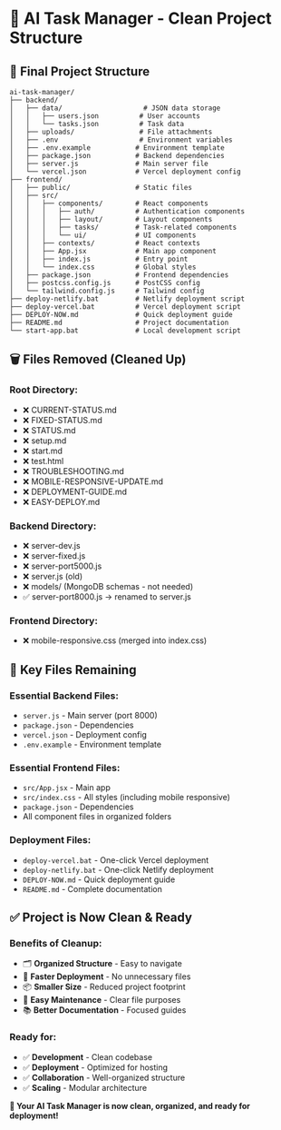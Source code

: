# 🎯 AI Task Manager - Clean Project Structure

## 📁 **Final Project Structure**

```
ai-task-manager/
├── backend/
│   ├── data/                    # JSON data storage
│   │   ├── users.json          # User accounts
│   │   └── tasks.json          # Task data
│   ├── uploads/                # File attachments
│   ├── .env                    # Environment variables
│   ├── .env.example           # Environment template
│   ├── package.json           # Backend dependencies
│   ├── server.js              # Main server file
│   └── vercel.json            # Vercel deployment config
├── frontend/
│   ├── public/                # Static files
│   ├── src/
│   │   ├── components/        # React components
│   │   │   ├── auth/          # Authentication components
│   │   │   ├── layout/        # Layout components
│   │   │   ├── tasks/         # Task-related components
│   │   │   └── ui/            # UI components
│   │   ├── contexts/          # React contexts
│   │   ├── App.jsx            # Main app component
│   │   ├── index.js           # Entry point
│   │   └── index.css          # Global styles
│   ├── package.json           # Frontend dependencies
│   ├── postcss.config.js      # PostCSS config
│   └── tailwind.config.js     # Tailwind config
├── deploy-netlify.bat         # Netlify deployment script
├── deploy-vercel.bat          # Vercel deployment script
├── DEPLOY-NOW.md              # Quick deployment guide
├── README.md                  # Project documentation
└── start-app.bat              # Local development script
```

## 🗑️ **Files Removed (Cleaned Up)**

### **Root Directory:**
- ❌ CURRENT-STATUS.md
- ❌ FIXED-STATUS.md
- ❌ STATUS.md
- ❌ setup.md
- ❌ start.md
- ❌ test.html
- ❌ TROUBLESHOOTING.md
- ❌ MOBILE-RESPONSIVE-UPDATE.md
- ❌ DEPLOYMENT-GUIDE.md
- ❌ EASY-DEPLOY.md

### **Backend Directory:**
- ❌ server-dev.js
- ❌ server-fixed.js
- ❌ server-port5000.js
- ❌ server.js (old)
- ❌ models/ (MongoDB schemas - not needed)
- ✅ server-port8000.js → renamed to server.js

### **Frontend Directory:**
- ❌ mobile-responsive.css (merged into index.css)

## 🎯 **Key Files Remaining**

### **Essential Backend Files:**
- `server.js` - Main server (port 8000)
- `package.json` - Dependencies
- `vercel.json` - Deployment config
- `.env.example` - Environment template

### **Essential Frontend Files:**
- `src/App.jsx` - Main app
- `src/index.css` - All styles (including mobile responsive)
- `package.json` - Dependencies
- All component files in organized folders

### **Deployment Files:**
- `deploy-vercel.bat` - One-click Vercel deployment
- `deploy-netlify.bat` - One-click Netlify deployment
- `DEPLOY-NOW.md` - Quick deployment guide
- `README.md` - Complete documentation

## ✅ **Project is Now Clean & Ready**

### **Benefits of Cleanup:**
- 🗂️ **Organized Structure** - Easy to navigate
- 🚀 **Faster Deployment** - No unnecessary files
- 📦 **Smaller Size** - Reduced project footprint
- 🔧 **Easy Maintenance** - Clear file purposes
- 📚 **Better Documentation** - Focused guides

### **Ready for:**
- ✅ **Development** - Clean codebase
- ✅ **Deployment** - Optimized for hosting
- ✅ **Collaboration** - Well-organized structure
- ✅ **Scaling** - Modular architecture

**🎉 Your AI Task Manager is now clean, organized, and ready for deployment!**